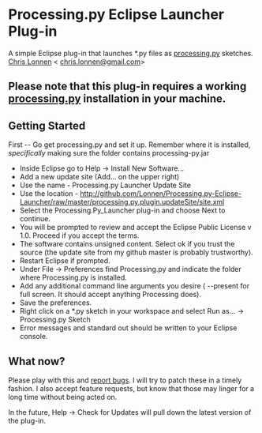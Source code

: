 # Processing.py Eclipse Launcher Plug-in #

A simple Eclipse plug-in that launches *.py files as [processing.py](http://github.com/jdf/processing.py) sketches.
[Chris Lonnen](http://chrislonnen.com) &lt; [chris.lonnen@gmail.com](mailto:chris.lonnen@gmail.com)&gt;

## Please note that this plug-in requires a working [processing.py](http://github.com/jdf/processing.py) installation in your machine.

## Getting Started ##

First -- Go get processing.py and set it up. Remember where it is installed, _specifically_ making sure the folder contains processing-py.jar
    
* Inside Eclipse go to Help -> Install New Software...
* Add a new update site (Add... on the upper right) 
* Use the name - Processing.py Launcher Update Site
* Use the location - http://github.com/Lonnen/Processing.py-Eclipse-Launcher/raw/master/processing.py.plugin.updateSite/site.xml
* Select the Processing.Py_Launcher plug-in and choose Next to continue.
* You will be prompted to review and accept the Eclipse Public License v 1.0. Proceed if you accept the terms.
* The software contains unsigned content. Select ok if you trust the source (the update site from my github master is probably trustworthy).
* Restart Eclipse if prompted.
* Under File -> Preferences find Processing.py and indicate the folder where Processing.py is installed.
* Add any additional command line arguments you desire ( --present for full screen. It should accept anything Processing does).
* Save the preferences.
* Right click on a *.py sketch in your workspace and select Run as... -> Processing.py Sketch
* Error messages and standard out should be written to your Eclipse console.
	
## What now? ##

Please play with this and [report bugs](http://github.com/Lonnen/Processing.py-Eclipse-Launcher/issues). I will try to patch these in a timely fashion.
I also accept feature requests, but know that those may linger for a long time without being acted on.

In the future, Help -> Check for Updates will pull down the latest version of the plug-in.

